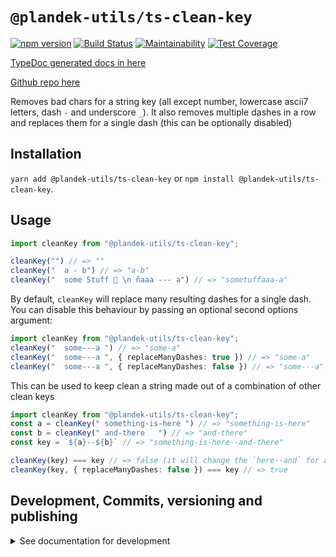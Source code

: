 # `@plandek-utils/ts-clean-key`

[![npm version](https://badge.fury.io/js/%40plandek-utils%2Fts-clean-key.svg)](https://badge.fury.io/js/%40plandek-utils%2Fts-clean-key)
[![Build Status](https://travis-ci.org/plandek-utils/ts-clean-key.svg?branch=master)](https://travis-ci.org/plandek-utils/ts-clean-key)
[![Maintainability](https://api.codeclimate.com/v1/badges/0a2ee0323272ad4910b5/maintainability)](https://codeclimate.com/github/plandek-utils/ts-clean-key/maintainability)
[![Test Coverage](https://api.codeclimate.com/v1/badges/0a2ee0323272ad4910b5/test_coverage)](https://codeclimate.com/github/plandek-utils/ts-clean-key/test_coverage)

[TypeDoc generated docs in here](https://plandek-utils.github.io/ts-clean-key)

[Github repo here](https://github.com/plandek-utils/ts-clean-key)

Removes bad chars for a string key (all except number, lowercase ascii7 letters, dash `-` and underscore `_`). It also removes multiple dashes in a row and replaces them for a single dash (this can be optionally disabled)

## Installation

`yarn add @plandek-utils/ts-clean-key` or `npm install @plandek-utils/ts-clean-key`.

## Usage

```typescript
import cleanKey from "@plandek-utils/ts-clean-key";

cleanKey("") // => ""
cleanKey("  a - b") // => "a-b"
cleanKey("  some Stuff 🚀 \n ñaaa --- a") // => "sometuffaaa-a"
```

By default, `cleanKey` will replace many resulting dashes for a single dash. You can disable this behaviour by passing an optional second options argument:

```typescript
import cleanKey from "@plandek-utils/ts-clean-key";
cleanKey("  some---a ") // => "some-a"
cleanKey("  some---a ", { replaceManyDashes: true }) // => "some-a"
cleanKey("  some---a ", { replaceManyDashes: false }) // => "some---a"
```

This can be used to keep clean a string made out of a combination of other clean keys

```typescript
import cleanKey from "@plandek-utils/ts-clean-key";
const a = cleanKey(" something-is-here ") // => "something-is-here"
const b = cleanKey(" and-there   ") // => "and-there"
const key = `${a}--${b}` // => "something-is-here--and-there"

cleanKey(key) === key // => false (it will change the `here--and` for a `here-and`)
cleanKey(key, { replaceManyDashes: false }) === key // => true
```


## Development, Commits, versioning and publishing

<details><summary>See documentation for development</summary>
<p>

See [The Typescript-Starter docs](https://github.com/bitjson/typescript-starter#bump-version-update-changelog-commit--tag-release).

### Commits and CHANGELOG

For commits, you should use [`commitizen`](https://github.com/commitizen/cz-cli)

```sh
yarn global add commitizen

#commit your changes:
git cz
```

As typescript-starter docs state:

This project is tooled for [conventional changelog](https://github.com/conventional-changelog/conventional-changelog) to make managing releases easier. See the [standard-version](https://github.com/conventional-changelog/standard-version) documentation for more information on the workflow, or [`CHANGELOG.md`](CHANGELOG.md) for an example.

```sh
# bump package.json version, update CHANGELOG.md, git tag the release
yarn run version
```

You may find a tool like [**`wip`**](https://github.com/bitjson/wip) helpful for managing work in progress before you're ready to create a meaningful commit.

### Creating the first version

Once you are ready to create the first version, run the following (note that `reset` is destructive and will remove all files not in the git repo from the directory).

```sh
# Reset the repo to the latest commit and build everything
yarn run reset && yarn run test && yarn run doc:html

# Then version it with standard-version options. e.g.:
# don't bump package.json version
yarn run version -- --first-release

# Other popular options include:

# PGP sign it:
# $ yarn run version -- --sign

# alpha release:
# $ yarn run version -- --prerelease alpha
```

And after that, remember to [publish the docs](#publish-the-docs).

And finally push the new tags to github and publish the package to npm.

```sh
# Push to git
git push --follow-tags origin master

# Publish to NPM (allowing public access, required if the package name is namespaced like `@somewhere/some-lib`)
yarn publish --access public
```

### Publish the Docs

```sh
yarn run doc:html && yarn run doc:publish
```

This will generate the docs and publish them in github pages.

### Generate a version

There is a single yarn command for preparing a new release. See [One-step publish preparation script in TypeScript-Starter](https://github.com/bitjson/typescript-starter#one-step-publish-preparation-script)

```sh
# Prepare a standard release
yarn prepare-release

# Push to git
git push --follow-tags origin master

# Publish to NPM (allowing public access, required if the package name is namespaced like `@somewhere/some-lib`)
yarn publish --access public
```

</p>
</details>
